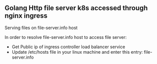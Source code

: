 ## Golang Http file server k8s accessed through nginx ingress

Serving files on file-server.info host

In order to resolve file-server.info host to access file server:

- Get Public ip of ingress controller load balancer service
- Update /etc/hosts file in your linux machine and enter this entry:
  <public ip> file-server.info
 
